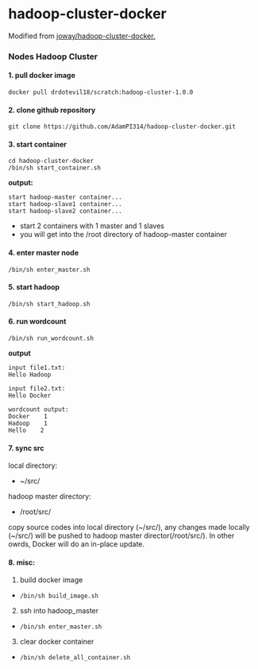 # hadoop-cluster-docker
Modified from [joway/hadoop-cluster-docker.](https://github.com/joway/hadoop-cluster-docker)

### Nodes Hadoop Cluster

#### 1. pull docker image

```
docker pull drdotevil18/scratch:hadoop-cluster-1.0.0
```

#### 2. clone github repository

```
git clone https://github.com/AdamPI314/hadoop-cluster-docker.git
```

#### 3. start container

```
cd hadoop-cluster-docker
/bin/sh start_container.sh
```

**output:**

```
start hadoop-master container...
start hadoop-slave1 container...
start hadoop-slave2 container...
```
- start 2 containers with 1 master and 1 slaves
- you will get into the /root directory of hadoop-master container

#### 4. enter master node

```
/bin/sh enter_master.sh
```

#### 5. start hadoop

```
/bin/sh start_hadoop.sh
```

#### 6. run wordcount

```
/bin/sh run_wordcount.sh
```

**output**

```
input file1.txt:
Hello Hadoop

input file2.txt:
Hello Docker

wordcount output:
Docker    1
Hadoop    1
Hello    2
```

#### 7. sync src

local directory:  
* \~/src/

hadoop master directory:  
* /root/src/

copy source codes into local directory (\~/src/), any changes made locally (\~/src/) will be pushed to hadoop master director(/root/src/). In other owrds, Docker will do an in-place update.

#### 8. misc:
1. build docker image  
* `/bin/sh build_image.sh`
2. ssh into hadoop_master   
* `/bin/sh enter_master.sh`
3. clear docker container  
* `/bin/sh delete_all_container.sh`
